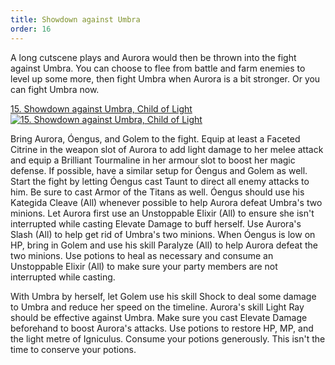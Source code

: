 ```yaml
---
title: Showdown against Umbra
order: 16
---
```


A long cutscene plays and Aurora would then be thrown into the fight against
Umbra. You can choose to flee from battle and farm enemies to level up some
more, then fight Umbra when Aurora is a bit stronger. Or you can fight Umbra
now.

<!-- prettier-ignore-start -->
<a href="http://www.youtube.com/watch?v=VHiuEmyJvyk" target="_blank" rel="noopener">15. Showdown against Umbra, Child of Light</a><br/>
<a href="http://www.youtube.com/watch?v=VHiuEmyJvyk" title="15. Showdown against Umbra, Child of Light" target="_blank" rel="noopener"><img src="http://img.youtube.com/vi/VHiuEmyJvyk/0.jpg" alt="15. Showdown against Umbra, Child of Light"></a>
<!-- prettier-ignore-end -->

Bring Aurora, Óengus, and Golem to the fight. Equip at least a Faceted Citrine
in the weapon slot of Aurora to add light damage to her melee attack and equip a
Brilliant Tourmaline in her armour slot to boost her magic defense. If possible,
have a similar setup for Óengus and Golem as well. Start the fight by letting
Óengus cast Taunt to direct all enemy attacks to him. Be sure to cast Armor of
the Titans as well. Óengus should use his Kategida Cleave (All) whenever
possible to help Aurora defeat Umbra's two minions. Let Aurora first use an
Unstoppable Elixir (All) to ensure she isn't interrupted while casting Elevate
Damage to buff herself. Use Aurora's Slash (All) to help get rid of Umbra's two
minions. When Óengus is low on HP, bring in Golem and use his skill Paralyze
(All) to help Aurora defeat the two minions. Use potions to heal as necessary
and consume an Unstoppable Elixir (All) to make sure your party members are not
interrupted while casting.

With Umbra by herself, let Golem use his skill Shock to deal some damage to
Umbra and reduce her speed on the timeline. Aurora's skill Light Ray should be
effective against Umbra. Make sure you cast Elevate Damage beforehand to boost
Aurora's attacks. Use potions to restore HP, MP, and the light metre of
Igniculus. Consume your potions generously. This isn't the time to conserve your
potions.
